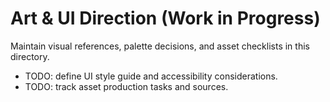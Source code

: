 # Art & UI Direction (Work in Progress)

Maintain visual references, palette decisions, and asset checklists in this directory.
- TODO: define UI style guide and accessibility considerations.
- TODO: track asset production tasks and sources.
